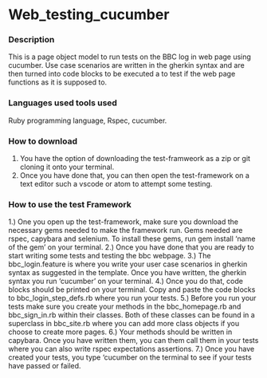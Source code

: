 # Web_testing_cucumber

### Description 
This is a page object model to run tests on the BBC log in web page using cucumber. Use case scenarios are written in the gherkin syntax and are then turned into code blocks to be executed a to test if the web page functions as it is supposed to. 

### Languages used tools used 
Ruby programming language, Rspec, cucumber.

### How to download 
1. You have the option of downloading the test-framweork as a zip or git cloning it onto your terminal.
2. Once you have done that, you can then open the test-framework on a text editor such a vscode or atom to attempt some testing.


### How to use the test Framework 
1.)	One you open up the test-framework, make sure you download the necessary gems needed to make the framework run. Gems needed are rspec, capybara and selenium. To install these gems, run gem install ‘name of the gem’ on your terminal.
2.)	Once you have done that you are ready to start writing some tests and testing the bbc  webpage.
3.)	The bbc_login.feature is where you write your user case scenarios in gherkin syntax as suggested in the template. Once you have written, the gherkin syntax you run ‘cucumber’ on your terminal. 
4.)	Once you do that, code blocks should be printed on your terminal. Copy and paste the code blocks to bbc_login_step_defs.rb where you run your tests.
5.)	Before you run your tests make sure you create your methods in the bbc_homepage.rb and bbc_sign_in.rb within their classes. Both of these classes can be found in a superclass in bbc_site.rb where you can add more class objects if you choose to create more pages.
6.)	Your methods should be written in capybara. Once you have written them, you can them call them in your tests where you can also write rspec expectations assertions.
7.)	Once you have created your tests, you type ‘cucumber on the terminal to see if your tests have passed or failed.

